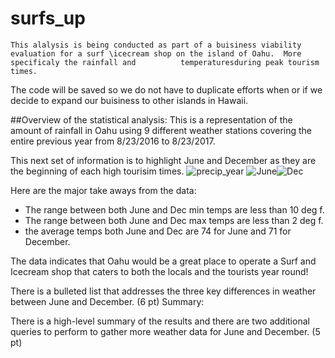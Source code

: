 # surfs_up 

    This alalysis is being conducted as part of a buisiness viability evaluation for a surf \icecream shop on the island of Oahu.  More specificaly the rainfall and          temperaturesduring peak tourism times.
The code will be saved so we do not have to duplicate efforts when or if we decide to expand our buisiness to other islands in Hawaii.

##Overview of the statistical analysis:
     This is a representation of the amount of rainfall in Oahu using 9 different weather stations covering the entire previous year from 8/23/2016 to 8/23/2017.
<insert percip_year>

This next set of information is to highlight June and December as they are the beginning of each high tourisim times.
![precip_year](https://user-images.githubusercontent.com/91210001/142931657-303916f6-cd09-4607-9654-9d896e2a81ba.PNG)
![June](https://user-images.githubusercontent.com/91210001/142931683-107cfb63-4e69-4385-83ea-6df1d1b3b718.PNG)![Dec](https://user-images.githubusercontent.com/91210001/142931722-3de71035-e8cd-4b20-a1e0-16a1222d22ac.PNG)

Here are the major take aways from the data:
* The range between both June and Dec min temps are less than 10 deg f.
* The range between both June and Dec max temps are less than 2 deg f.
* the average temps both June and Dec are 74 for June and 71 for December.


The data indicates that Oahu would be a great place to operate a Surf and Icecream shop that caters to both the locals and the tourists year round!

There is a bulleted list that addresses the three key differences in weather between June and December. (6 pt)
Summary:

There is a high-level summary of the results and there are two additional queries to perform to gather more weather data for June and December. (5 pt)
